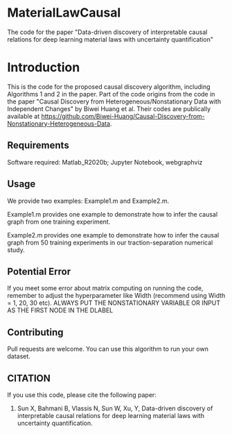 # MaterialLawCausal
The code for the paper "Data-driven discovery of interpretable causal relations for deep learning material laws with uncertainty quantification"

# Introduction

This is the code for the proposed causal discovery algorithm, including Algorithms 1 and 2 in the paper. 
 Part of the code origins from the code in the paper "Causal Discovery from Heterogeneous/Nonstationary Data with Independent Changes" by Biwei Huang et al. Their codes are  publically available at https://github.com/Biwei-Huang/Causal-Discovery-from-Nonstationary-Heterogeneous-Data. 

## Requirements
Software required: Matlab_R2020b; Jupyter Notebook, webgraphviz

## Usage
We provide two examples: Example1.m and Example2.m. 

Example1.m provides one example to demonstrate how to infer the causal graph from one training experiment. 

Example2.m provides one example to demonstrate how to infer the causal graph from 50 training experiments in our traction-separation numerical study. 

## Potential Error
If you meet some error about matrix computing on running the code, remember to adjust the hyperparameter like Width (recommend using Width = 1, 20, 30 etc). ALWAYS PUT THE NONSTATIONARY VARIABLE OR INPUT AS THE FIRST NODE IN THE DLABEL

## Contributing
Pull requests are welcome. You can use this algorithm to run your own dataset. 

## CITATION
If you use this code, please cite the following paper:

1. Sun X, Bahmani B, Vlassis N, Sun W, Xu, Y, Data-driven discovery of interpretable causal relations for deep learning material laws with uncertainty quantification. 
